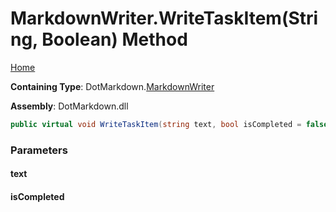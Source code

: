 <a name="_top"></a>

# MarkdownWriter\.WriteTaskItem\(String, Boolean\) Method

[Home](../../../README.md#_top)

**Containing Type**: DotMarkdown\.[MarkdownWriter](../README.md#_top)

**Assembly**: DotMarkdown\.dll

```csharp
public virtual void WriteTaskItem(string text, bool isCompleted = false)
```

### Parameters

#### text

#### isCompleted

